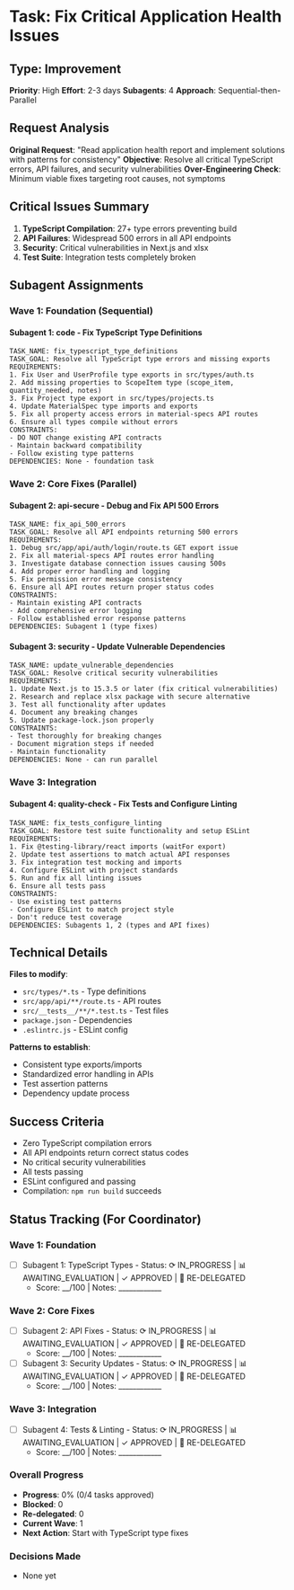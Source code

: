 # Task: Fix Critical Application Health Issues

## Type: Improvement
**Priority**: High
**Effort**: 2-3 days
**Subagents**: 4
**Approach**: Sequential-then-Parallel

## Request Analysis
**Original Request**: "Read application health report and implement solutions with patterns for consistency"
**Objective**: Resolve all critical TypeScript errors, API failures, and security vulnerabilities
**Over-Engineering Check**: Minimum viable fixes targeting root causes, not symptoms

## Critical Issues Summary
1. **TypeScript Compilation**: 27+ type errors preventing build
2. **API Failures**: Widespread 500 errors in all API endpoints
3. **Security**: Critical vulnerabilities in Next.js and xlsx
4. **Test Suite**: Integration tests completely broken

## Subagent Assignments

### Wave 1: Foundation (Sequential)
#### Subagent 1: code - Fix TypeScript Type Definitions
```
TASK_NAME: fix_typescript_type_definitions
TASK_GOAL: Resolve all TypeScript type errors and missing exports
REQUIREMENTS:
1. Fix User and UserProfile type exports in src/types/auth.ts
2. Add missing properties to ScopeItem type (scope_item, quantity_needed, notes)
3. Fix Project type export in src/types/projects.ts
4. Update MaterialSpec type imports and exports
5. Fix all property access errors in material-specs API routes
6. Ensure all types compile without errors
CONSTRAINTS:
- DO NOT change existing API contracts
- Maintain backward compatibility
- Follow existing type patterns
DEPENDENCIES: None - foundation task
```

### Wave 2: Core Fixes (Parallel)
#### Subagent 2: api-secure - Debug and Fix API 500 Errors
```
TASK_NAME: fix_api_500_errors
TASK_GOAL: Resolve all API endpoints returning 500 errors
REQUIREMENTS:
1. Debug src/app/api/auth/login/route.ts GET export issue
2. Fix all material-specs API routes error handling
3. Investigate database connection issues causing 500s
4. Add proper error handling and logging
5. Fix permission error message consistency
6. Ensure all API routes return proper status codes
CONSTRAINTS:
- Maintain existing API contracts
- Add comprehensive error logging
- Follow established error response patterns
DEPENDENCIES: Subagent 1 (type fixes)
```

#### Subagent 3: security - Update Vulnerable Dependencies
```
TASK_NAME: update_vulnerable_dependencies
TASK_GOAL: Resolve critical security vulnerabilities
REQUIREMENTS:
1. Update Next.js to 15.3.5 or later (fix critical vulnerabilities)
2. Research and replace xlsx package with secure alternative
3. Test all functionality after updates
4. Document any breaking changes
5. Update package-lock.json properly
CONSTRAINTS:
- Test thoroughly for breaking changes
- Document migration steps if needed
- Maintain functionality
DEPENDENCIES: None - can run parallel
```

### Wave 3: Integration
#### Subagent 4: quality-check - Fix Tests and Configure Linting
```
TASK_NAME: fix_tests_configure_linting
TASK_GOAL: Restore test suite functionality and setup ESLint
REQUIREMENTS:
1. Fix @testing-library/react imports (waitFor export)
2. Update test assertions to match actual API responses
3. Fix integration test mocking and imports
4. Configure ESLint with project standards
5. Run and fix all linting issues
6. Ensure all tests pass
CONSTRAINTS:
- Use existing test patterns
- Configure ESLint to match project style
- Don't reduce test coverage
DEPENDENCIES: Subagents 1, 2 (types and API fixes)
```

## Technical Details
**Files to modify**:
- `src/types/*.ts` - Type definitions
- `src/app/api/**/route.ts` - API routes
- `src/__tests__/**/*.test.ts` - Test files
- `package.json` - Dependencies
- `.eslintrc.js` - ESLint config

**Patterns to establish**:
- Consistent type exports/imports
- Standardized error handling in APIs
- Test assertion patterns
- Dependency update process

## Success Criteria
- Zero TypeScript compilation errors
- All API endpoints return correct status codes
- No critical security vulnerabilities
- All tests passing
- ESLint configured and passing
- Compilation: `npm run build` succeeds

## Status Tracking (For Coordinator)

### Wave 1: Foundation
- [ ] Subagent 1: TypeScript Types - Status: ⟳ IN_PROGRESS | 📊 AWAITING_EVALUATION | ✓ APPROVED | 🔄 RE-DELEGATED
  - Score: __/100 | Notes: ____________

### Wave 2: Core Fixes
- [ ] Subagent 2: API Fixes - Status: ⟳ IN_PROGRESS | 📊 AWAITING_EVALUATION | ✓ APPROVED | 🔄 RE-DELEGATED
  - Score: __/100 | Notes: ____________
- [ ] Subagent 3: Security Updates - Status: ⟳ IN_PROGRESS | 📊 AWAITING_EVALUATION | ✓ APPROVED | 🔄 RE-DELEGATED
  - Score: __/100 | Notes: ____________

### Wave 3: Integration
- [ ] Subagent 4: Tests & Linting - Status: ⟳ IN_PROGRESS | 📊 AWAITING_EVALUATION | ✓ APPROVED | 🔄 RE-DELEGATED
  - Score: __/100 | Notes: ____________

### Overall Progress
- **Progress**: 0% (0/4 tasks approved)
- **Blocked**: 0
- **Re-delegated**: 0
- **Current Wave**: 1
- **Next Action**: Start with TypeScript type fixes

### Decisions Made
- None yet